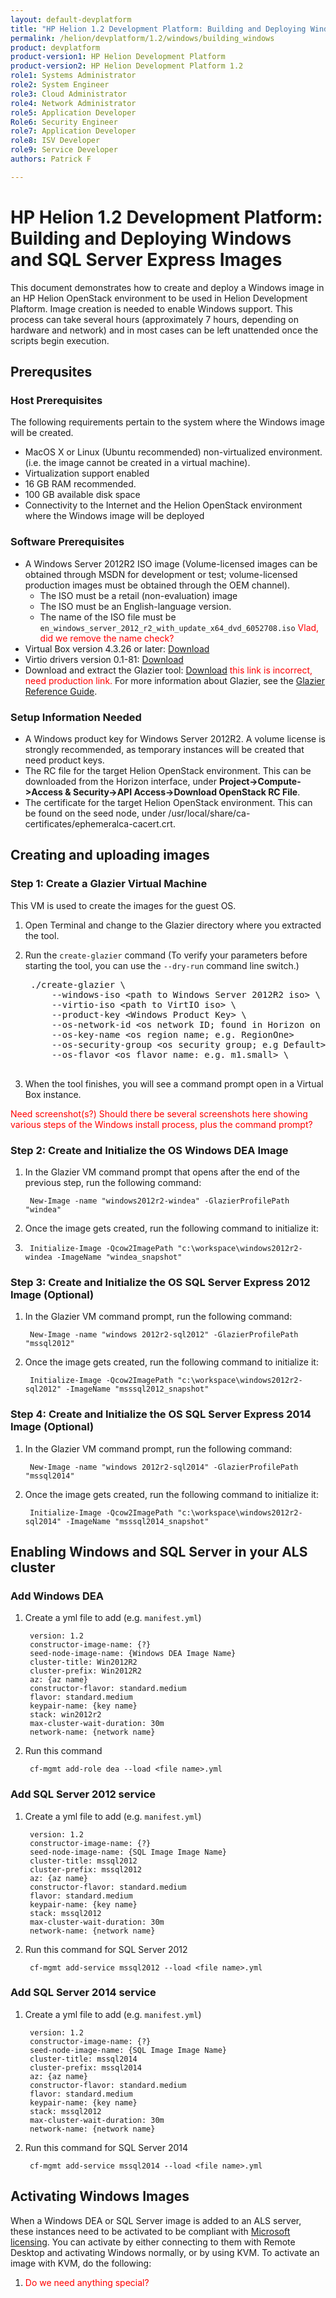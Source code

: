 ```yaml
---
layout: default-devplatform
title: "HP Helion 1.2 Development Platform: Building and Deploying Windows and SQL Server Express Images"
permalink: /helion/devplatform/1.2/windows/building_windows
product: devplatform
product-version1: HP Helion Development Platform
product-version2: HP Helion Development Platform 1.2
role1: Systems Administrator 
role2: System Engineer
role3: Cloud Administrator
role4: Network Administrator
role5: Application Developer
Role6: Security Engineer
role7: Application Developer 
role8: ISV Developer
role9: Service Developer
authors: Patrick F

---
```

<!--UNDER REVISION-->

# HP Helion 1.2 Development Platform: Building and Deploying Windows and SQL Server Express Images

This document demonstrates how to create and deploy a Windows image in an HP Helion OpenStack environment to be used in Helion Development Plaftorm. Image creation is needed to enable Windows support. This process can take several hours (approximately 7 hours, depending on hardware and network) and in most cases can be left unattended once the scripts begin execution.

## Prerequsites

### Host Prerequisites

The following requirements pertain to the system where the Windows image will be created.

* MacOS X or Linux (Ubuntu recommended) non-virtualized environment. (i.e. the image cannot be created in a virtual machine).
* Virtualization support enabled
* 16 GB RAM recommended.
* 100 GB available disk space
* Connectivity to the Internet and the Helion OpenStack environment where the Windows image will be deployed

### Software Prerequisites

* A Windows Server 2012R2 ISO image (Volume-licensed images can be obtained through MSDN for development or test; volume-licensed production images must be obtained through the OEM channel).
	* The ISO must be a retail (non-evaluation) image
	* The ISO must be an English-language version.
	* The name of the ISO file must be <code>en\_windows\_server\_2012\_r2\_with\_update\_x64\_dvd\_6052708.iso</code> <span style="color:red">Vlad, did we remove the name check?</span>
* Virtual Box version 4.3.26 or later: <a href="https://www.virtualbox.org/wiki/Downloads">Download</a>
* Virtio drivers version 0.1-81: <a href="http://alt.fedoraproject.org/pub/alt/virtio-win/stable/virtio-win-0.1-81.iso">Download</a>
* Download and extract the Glazier tool: <a href="https://drive.google.com/a/hp.com/folderviewid=0By3HV5Aek7gYfjg3TUVGT1RxeGhhZTBvN2JBR3Y4UWZZWXkycEprUGhSc0J3a19XcHJaTXM&usp=sharing">Download</a><span style="color:red"> this link is incorrect, need production link.</span> For more information about Glazier, see the <a href="/helion/devplatform/1.2/windows/glazier/">Glazier Reference Guide</a>.



### Setup Information Needed

* A Windows product key for Windows Server 2012R2. A volume license is strongly recommended, as temporary instances will be created that need product keys.
* The RC file for the target Helion OpenStack environment. This can be downloaded from the Horizon interface, under **Project-&gt;Compute-&gt;Access & Security-&gt;API Access-&gt;Download OpenStack RC File**.
* The certificate for the target Helion OpenStack environment. This can be found on the seed node, under /usr/local/share/ca-certificates/ephemeralca-cacert.crt.

## Creating and uploading images

### Step 1: Create a Glazier Virtual Machine

This VM is used to create the images for the guest OS.

1. Open Terminal and change to the Glazier directory where you extracted the tool.
2. Run the <code>create-glazier</code> command (To verify your parameters before starting the tool, you can use the <code>--dry-run</code> command line switch.)

	<pre>
	./create-glazier \
		--windows-iso &lt;path to Windows Server 2012R2 iso&gt; \
		--virtio-iso &lt;path to VirtIO iso&gt; \
		--product-key &lt;Windows Product Key&gt; \
		--os-network-id &lt;os network ID; found in Horizon on the Network Detail page under Project -&gt; Network -&gt; Networks -&gt; (select network name) &gt; \
		--os-key-name &lt;os region name; e.g. RegionOne&gt; 
		--os-security-group &lt;os security group; e.g Default&gt; \
		--os-flavor &lt;os flavor name: e.g. m1.small&gt; \
	</pre>
3. When the tool finishes, you will see a command prompt open in a Virtual Box instance. 
	
<span style="color:red">Need screenshot(s?) Should there be several screenshots here showing various steps of the Windows install process, plus the command prompt?</span>

### Step 2: Create and Initialize the OS Windows DEA Image

1. In the Glazier VM command prompt that opens after the end of the previous step, run the following command:

		New-Image -name "windows2012r2-windea" -GlazierProfilePath "windea"
2. Once the image gets created, run the following command to initialize it:
3. 
		Initialize-Image -Qcow2ImagePath "c:\workspace\windows2012r2-windea -ImageName "windea_snapshot"

### Step 3: Create and Initialize the OS SQL Server Express 2012 Image (Optional)

1. In the Glazier VM command prompt, run the following command:
	
		New-Image -name "windows 2012r2-sql2012" -GlazierProfilePath "mssql2012"

2. Once the image gets created, run the following command to initialize it:

		Initialize-Image -Qcow2ImagePath "c:\workspace\windows2012r2-sql2012" -ImageName "msssql2012_snapshot"

### Step 4: Create and Initialize the OS SQL Server Express 2014 Image (Optional)

1. In the Glazier VM command prompt, run the following command:
	
		New-Image -name "windows 2012r2-sql2014" -GlazierProfilePath "mssql2014"

2. Once the image gets created, run the following command to initialize it:

		Initialize-Image -Qcow2ImagePath "c:\workspace\windows2012r2-sql2014" -ImageName "msssql2014_snapshot"

## Enabling Windows and SQL Server in your ALS cluster
### Add Windows DEA

1. Create a yml file to add (e.g. <code>manifest.yml</code>)

		version: 1.2
		constructor-image-name: {?}
		seed-node-image-name: {Windows DEA Image Name}
		cluster-title: Win2012R2
		cluster-prefix: Win2012R2
		az: {az name}
		constructor-flavor: standard.medium
		flavor: standard.medium
		keypair-name: {key name}
		stack: win2012r2
		max-cluster-wait-duration: 30m
		network-name: {network name}

2. Run this command

		cf-mgmt add-role dea --load <file name>.yml

### Add SQL Server 2012 service

1. Create a yml file to add (e.g. <code>manifest.yml</code>)

		version: 1.2
		constructor-image-name: {?}
		seed-node-image-name: {SQL Image Image Name}
		cluster-title: mssql2012
		cluster-prefix: mssql2012
		az: {az name}
		constructor-flavor: standard.medium
		flavor: standard.medium
		keypair-name: {key name}
		stack: mssql2012
		max-cluster-wait-duration: 30m
		network-name: {network name}

2. Run this command for SQL Server 2012

		cf-mgmt add-service mssql2012 --load <file name>.yml

### Add SQL Server 2014 service

1. Create a yml file to add (e.g. <code>manifest.yml</code>)

		version: 1.2
		constructor-image-name: {?}
		seed-node-image-name: {SQL Image Image Name}
		cluster-title: mssql2014
		cluster-prefix: mssql2014
		az: {az name}
		constructor-flavor: standard.medium
		flavor: standard.medium
		keypair-name: {key name}
		stack: mssql2012
		max-cluster-wait-duration: 30m
		network-name: {network name}

2. Run this command for SQL Server 2014

		cf-mgmt add-service mssql2014 --load <file name>.yml
## Activating Windows Images

When a Windows DEA or SQL Server image is added to an ALS server, these instances need to be activated to be compliant with <a href="https://www.microsoft.com/licensing/">Microsoft licensing</a>. You can activate by either connecting to them with Remote Desktop and activating Windows normally, or by using KVM. To activate an image with KVM, do the following:

1. <span style="color:red">Do we need anything special?</span>



		
